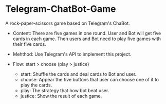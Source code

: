 # Telegram-ChatBot-Game
A rock-paper-scissors game based on Telegram's ChaBot.

- Content: 
  There are five games in one round. User and Bot will get five cards in each game.
  Then users and Bot need to play five games with their five cards.
- Mehthod: Use Telegram's API to implement this project.

- Flow: start > choose (play > justice)
  - start: Shuffle the cards and deal cards to Bot and user.
  - choose: Appear the five buttons that user can choose one of it to play the cards.
  - play: The strategy that how bot beat user.
  - justice: Show the result of each game.
